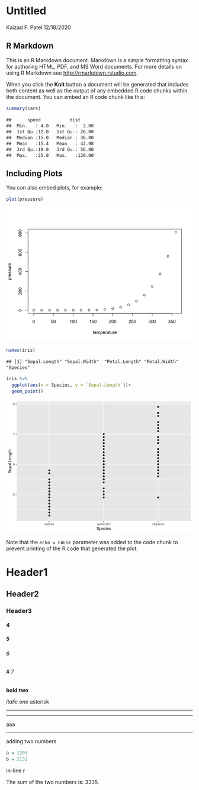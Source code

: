 Untitled
================
Kaizad F. Patel
12/18/2020

## R Markdown

This is an R Markdown document. Markdown is a simple formatting syntax
for authoring HTML, PDF, and MS Word documents. For more details on
using R Markdown see <http://rmarkdown.rstudio.com>.

When you click the **Knit** button a document will be generated that
includes both content as well as the output of any embedded R code
chunks within the document. You can embed an R code chunk like this:

``` r
summary(cars)
```

    ##      speed           dist       
    ##  Min.   : 4.0   Min.   :  2.00  
    ##  1st Qu.:12.0   1st Qu.: 26.00  
    ##  Median :15.0   Median : 36.00  
    ##  Mean   :15.4   Mean   : 42.98  
    ##  3rd Qu.:19.0   3rd Qu.: 56.00  
    ##  Max.   :25.0   Max.   :120.00

## Including Plots

You can also embed plots, for example:

``` r
plot(pressure)
```

![](markdown_demo_files/figure-gfm/pressure-1.png)<!-- -->

``` r
names(iris)
```

    ## [1] "Sepal.Length" "Sepal.Width"  "Petal.Length" "Petal.Width"  "Species"

``` r
iris %>% 
  ggplot(aes(x = Species, y = `Sepal.Length`))+
  geom_point()
```

![](markdown_demo_files/figure-gfm/iris_plot-1.png)<!-- -->

Note that the `echo = FALSE` parameter was added to the code chunk to
prevent printing of the R code that generated the plot.

# Header1

## Header2

### Header3

#### 4

##### 5

###### 6

###### \# 7

**bold** **two**

*italic* *one* asterisk

-----

-----

aaa

-----

adding two numbers

``` r
a = 1203
b = 2132
```

in-line r

The sum of the two numbers is: 3335.

